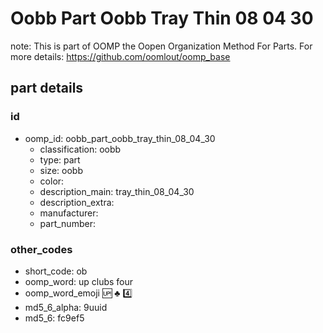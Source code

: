 # Oobb Part Oobb Tray Thin 08 04 30  

note: This is part of OOMP the Oopen Organization Method For Parts. For more details: https://github.com/oomlout/oomp_base

##  part details





### id
* oomp_id: oobb_part_oobb_tray_thin_08_04_30
  * classification: oobb
  * type: part
  * size: oobb
  * color: 
  * description_main: tray_thin_08_04_30
  * description_extra: 
  * manufacturer: 
  * part_number: 

### other_codes
* short_code: ob
* oomp_word: up clubs four
* oomp_word_emoji :up: :clubs: :four:
* md5_6_alpha: 9uuid
* md5_6: fc9ef5